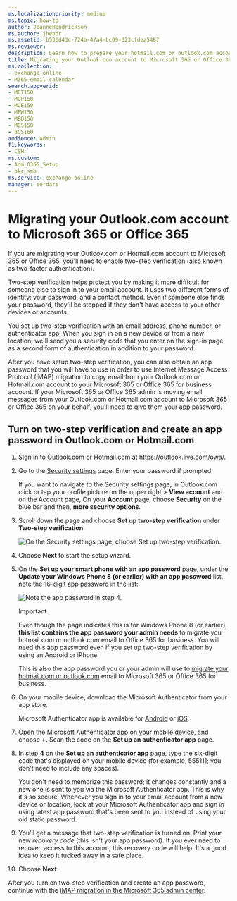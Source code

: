 ```yaml
---
ms.localizationpriority: medium
ms.topic: how-to
author: JoanneHendrickson
ms.author: jhendr
ms.assetid: b536d43c-724b-47a4-bc09-023cfdea5487
ms.reviewer: 
description: Learn how to prepare your hotmail.com or outlook.com account for migration to Microsoft 365 or Office 365
title: Migrating your Outlook.com account to Microsoft 365 or Office 365
ms.collection: 
- exchange-online
- M365-email-calendar
search.appverid:
- MET150
- MOP150
- MOE150
- MEW150
- MED150
- MBS150
- BCS160
audience: Admin
f1.keywords:
- CSH
ms.custom:
- Adm_O365_Setup
- okr_smb
ms.service: exchange-online
manager: serdars
---
```


# Migrating your Outlook.com account to Microsoft 365 or Office 365

If you are migrating your Outlook.com or Hotmail.com account to Microsoft 365 or Office 365, you'll need to enable two-step verification (also known as two-factor authentication).

Two-step verification helps protect you by making it more difficult for someone else to sign in to your email account. It uses two different forms of identity: your password, and a contact method. Even if someone else finds your password, they'll be stopped if they don't have access to your other devices or accounts.

You set up two-step verification with an email address, phone number, or authenticator app. When you sign in on a new device or from a new location, we'll send you a security code that you enter on the sign-in page as a second form of authentication in addition to your password.

After you have setup two-step verification, you can also obtain an app password that you will have to use in order to use Internet Message Access Protocol (IMAP) migration to copy email from your Outlook.com or Hotmail.com account to your Microsoft 365 or Office 365 for business account. If your Microsoft 365 or Office 365 admin is moving email messages from your Outlook.com or Hotmail.com account to Microsoft 365 or Office 365 on your behalf, you'll need to give them your app password.

## Turn on two-step verification and create an app password in Outlook.com or Hotmail.com

1. Sign in to Outlook.com or Hotmail.com at <https://outlook.live.com/owa/>.

2. Go to the [Security settings](https://account.live.com/Proofs/Manage) page. Enter your password if prompted.

    If you want to navigate to the Security settings page, in Outlook.com click or tap your profile picture on the upper right \> **View account** and on the Account page, On your **Account** page, choose **Security** on the blue bar and then, **more security options**.

3. Scroll down the page and choose **Set up two-step verification** under **Two-step verification**.

    ![On the Security settings page, choose Set up two-step verification.](../media/9e506577-7621-4170-b816-6b9f04ffad1f.png)

4. Choose **Next** to start the setup wizard.

5. On the **Set up your smart phone with an app password** page, under the **Update your Windows Phone 8 (or earlier) with an app password** list, note the 16-digit app password in the list:

    ![Note the app password in step 4.](../media/07b49868-71a5-48c4-856c-85ad7bff6625.png)

    > [!IMPORTANT]
    > Even though the page indicates this is for Windows Phone 8 (or earlier), **this list contains the app password your admin needs** to migrate you hotmail.com or outlook.com email to Office 365 for business. You will need this app password even if you set up two-step verification by using an Android or iPhone.

    This is also the app password you or your admin will use to [migrate your hotmail.com or outlook.com](imap-migration-in-the-admin-center.md) email to Microsoft 365 or Office 365 for business.

6. On your mobile device, download the Microsoft Authenticator from your app store.

    Microsoft Authenticator app is available for [Android](https://play.google.com/store/apps/details?id=com.azure.authenticator) or [iOS](https://apps.apple.com/app/azure-authenticator/id983156458).

7. Open the Microsoft Authenticator app on your mobile device, and choose **+**. Scan the code on the **Set up an authenticator app** page.

8. In step **4** on the **Set up an authenticator app** page, type the six-digit code that's displayed on your mobile device (for example, 555111; you don't need to include any spaces).

    You don't need to memorize this password; it changes constantly and a new one is sent to you via the Microsoft Authenticator app. This is why it's so secure. Whenever you sign in to your email account from a new device or location, look at your Microsoft Authenticator app and sign in using latest app password that's been sent to you instead of using your old static password.

9. You'll get a message that two-step verification is turned on. Print your new *recovery code* (this isn't your app password). If you ever need to recover, access to this account, this recovery code will help. It's a good idea to keep it tucked away in a safe place.

10. Choose **Next**.

After you turn on two-step verification and create an app password, continue with the [IMAP migration in the Microsoft 365 admin center](imap-migration-in-the-admin-center.md).
